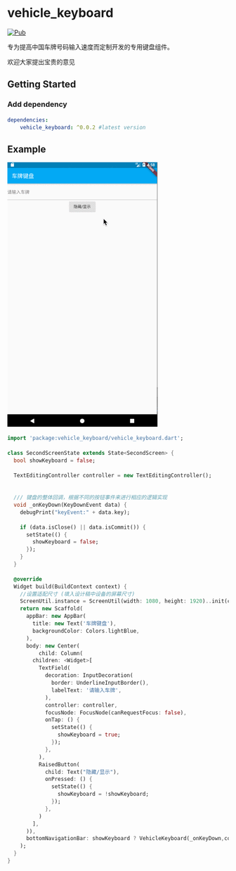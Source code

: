 # vehicle_keyboard
[![Pub](https://img.shields.io/pub/v/vehicle_keyboard?style=flat-square)](https://pub.flutter-io.cn/packages/vehicle_keyboard)

专为提高中国车牌号码输入速度而定制开发的专用键盘组件。

欢迎大家提出宝贵的意见

## Getting Started

### Add dependency

```yaml
dependencies:
    vehicle_keyboard: ^0.0.2 #latest version

```

## Example

![img](example/zMKfX8e5cW.gif)


```dart
import 'package:vehicle_keyboard/vehicle_keyboard.dart';

class SecondScreenState extends State<SecondScreen> {
  bool showKeyboard = false;

  TextEditingController controller = new TextEditingController();


  /// 键盘的整体回调，根据不同的按钮事件来进行相应的逻辑实现
  void _onKeyDown(KeyDownEvent data) {
    debugPrint("keyEvent:" + data.key);

    if (data.isClose() || data.isCommit()) {
      setState(() {
        showKeyboard = false;
      });
    }
  }

  @override
  Widget build(BuildContext context) {
    //设置适配尺寸 (填入设计稿中设备的屏幕尺寸)
    ScreenUtil.instance = ScreenUtil(width: 1080, height: 1920)..init(context);
    return new Scaffold(
      appBar: new AppBar(
        title: new Text('车牌键盘'),
        backgroundColor: Colors.lightBlue,
      ),
      body: new Center(
          child: Column(
        children: <Widget>[
          TextField(
            decoration: InputDecoration(
              border: UnderlineInputBorder(),
              labelText: '请输入车牌',
            ),
            controller: controller,
            focusNode: FocusNode(canRequestFocus: false),
            onTap: () {
              setState(() {
                showKeyboard = true;
              });
            },
          ),
          RaisedButton(
            child: Text("隐藏/显示"),
            onPressed: () {
              setState(() {
                showKeyboard = !showKeyboard;
              });
            },
          )
        ],
      )),
      bottomNavigationBar: showKeyboard ? VehicleKeyboard(_onKeyDown,controller) : null,
    );
  }
}
```


